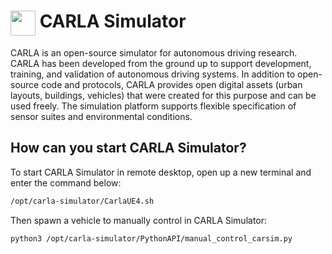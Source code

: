 # <img src="https://carla.org//img/logo/carla-black-m.png" width="40" height="40" align="top"> CARLA Simulator

CARLA is an open-source simulator for autonomous driving research. CARLA has been developed from the ground up to support development, training, and validation of autonomous driving systems. In addition to open-source code and protocols, CARLA provides open digital assets (urban layouts, buildings, vehicles) that were created for this purpose and can be used freely. The simulation platform supports flexible specification of sensor suites and environmental conditions.

## How can you start CARLA Simulator?

To start CARLA Simulator in remote desktop, open up a new terminal and enter the command below:

```bash
/opt/carla-simulator/CarlaUE4.sh
```

Then spawn a vehicle to manually control in CARLA Simulator:

```bash
python3 /opt/carla-simulator/PythonAPI/manual_control_carsim.py
```